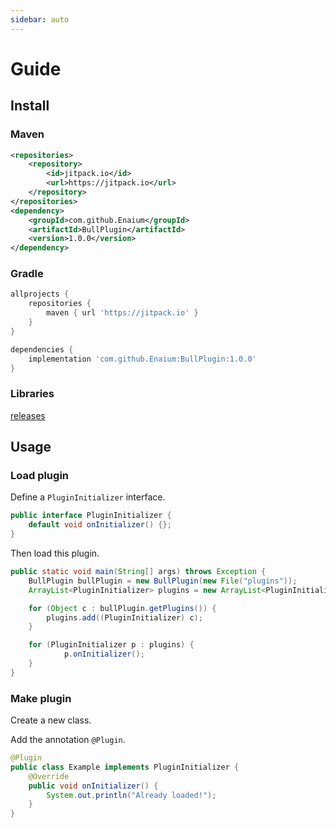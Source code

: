 ```yaml
---
sidebar: auto
---
```


# Guide

## Install

### Maven

```xml
<repositories>
	<repository>
		<id>jitpack.io</id>
		<url>https://jitpack.io</url>
	</repository>
</repositories>
<dependency>
	<groupId>com.github.Enaium</groupId>
	<artifactId>BullPlugin</artifactId>
	<version>1.0.0</version>
</dependency>
```

### Gradle

```groovy
allprojects {
	repositories {
		maven { url 'https://jitpack.io' }
	}
}

dependencies {
	implementation 'com.github.Enaium:BullPlugin:1.0.0'
}
```

### Libraries

[releases](https://github.com/Enaium/BullPlugin/releases)

## Usage

### Load plugin

Define a `PluginInitializer` interface.

```java
public interface PluginInitializer {
    default void onInitializer() {};
}
```

Then load this plugin.

```java
public static void main(String[] args) throws Exception {
    BullPlugin bullPlugin = new BullPlugin(new File("plugins"));
    ArrayList<PluginInitializer> plugins = new ArrayList<PluginInitializer>();

    for (Object c : bullPlugin.getPlugins()) {
        plugins.add((PluginInitializer) c);
    }

    for (PluginInitializer p : plugins) {
            p.onInitializer();
    }
}
```

### Make plugin

Create a new class.

Add the annotation `@Plugin`.

```java
@Plugin
public class Example implements PluginInitializer {
    @Override
    public void onInitializer() {
        System.out.println("Already loaded!");
    }
}
```


